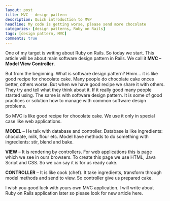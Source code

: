 ```yaml
---
layout: post
title: MVC – design pattern
description: Quick introduction to MVP
headline: My code is getting worse, please send more chocolate
categories: [design patterns, Ruby on Rails]
tags: [design pattern, MVC]
comments: true
---
```


One of my target is writing about Ruby on Rails. So today we start. This article will be about main software design pattern in Rails. We call it **MVC – Model View Controller**.

But from the beginning. What is software design pattern? Hmm… it is like good recipe for chocolate cake. Many people do chocolate cake onces better, others worse. But when we have good recipe we share it with others. They try and tell what they think about it. If it really good many people started using. The same is with software design pattern. It is some of good practices or solution how to manage with common software design problems.

So MVC is like good recipe for chocolate cake. We use it only in special case like web applications.

**MODEL** – He talk with database and controller. Database is like ingredients: chocolate, milk, flour etc. Model have methods to do something with ingredients: stir, blend and bake.

**VIEW** – It is rendering by controllers. For web applications this is page which we see in ours browsers. To create this page we use HTML, Java Script and CSS. So we can say it is for us ready cake.

**CONTROLLER** – It is like cook (chef). It take ingredients, transform through model methods and send to view. So controller give us prepared cake.

I wish you good luck with yours own MVC application. I will write about Ruby on Rails application later so please look for new article here.
